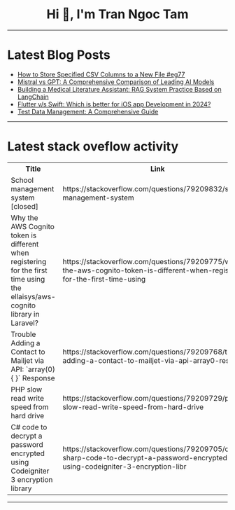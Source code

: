 <h1 align="center">Hi 👋, I'm Tran Ngoc Tam</h1>

---

# Latest Blog Posts 
<!-- BLOG-POST-LIST:START -->
- [How to Store Specified CSV Columns to a New File #eg77](https://dev.to/esproc_spl/how-to-store-specified-csv-columns-to-a-new-file-eg77-4enf)
- [Mistral vs GPT: A Comprehensive Comparison of Leading AI Models](https://dev.to/abhinowww/mistral-vs-gpt-a-comprehensive-comparison-of-leading-ai-models-2lk2)
- [Building a Medical Literature Assistant: RAG System Practice Based on LangChain](https://dev.to/jamesli/building-a-medical-literature-assistant-rag-system-practice-based-on-langchain-570l)
- [Flutter v/s Swift: Which is better for iOS app Development in 2024?](https://dev.to/birdmorning/flutter-vs-swift-which-is-better-for-ios-app-development-in-2024-3ogb)
- [Test Data Management: A Comprehensive Guide](https://dev.to/keploy/test-data-management-a-comprehensive-guide-5730)
<!-- BLOG-POST-LIST:END -->

---

# Latest stack oveflow activity
<table>
  <tr><th>Title</th><th>Link</th></tr>
  <!-- STACKOVERFLOW:START --><tr><td>School management system [closed]</td><td>https://stackoverflow.com/questions/79209832/school-management-system</td></tr><tr><td>Why the AWS Cognito token is different when registering for the first time using the ellaisys/aws-cognito library in Laravel?</td><td>https://stackoverflow.com/questions/79209775/why-the-aws-cognito-token-is-different-when-registering-for-the-first-time-using</td></tr><tr><td>Trouble Adding a Contact to Mailjet via API: `array&lpar;0&rpar; { }` Response</td><td>https://stackoverflow.com/questions/79209768/trouble-adding-a-contact-to-mailjet-via-api-array0-response</td></tr><tr><td>PHP slow read write speed from hard drive</td><td>https://stackoverflow.com/questions/79209729/php-slow-read-write-speed-from-hard-drive</td></tr><tr><td>C# code to decrypt a password encrypted using Codeigniter 3 encryption library</td><td>https://stackoverflow.com/questions/79209705/c-sharp-code-to-decrypt-a-password-encrypted-using-codeigniter-3-encryption-libr</td></tr><!-- STACKOVERFLOW:END -->
</table>

---


